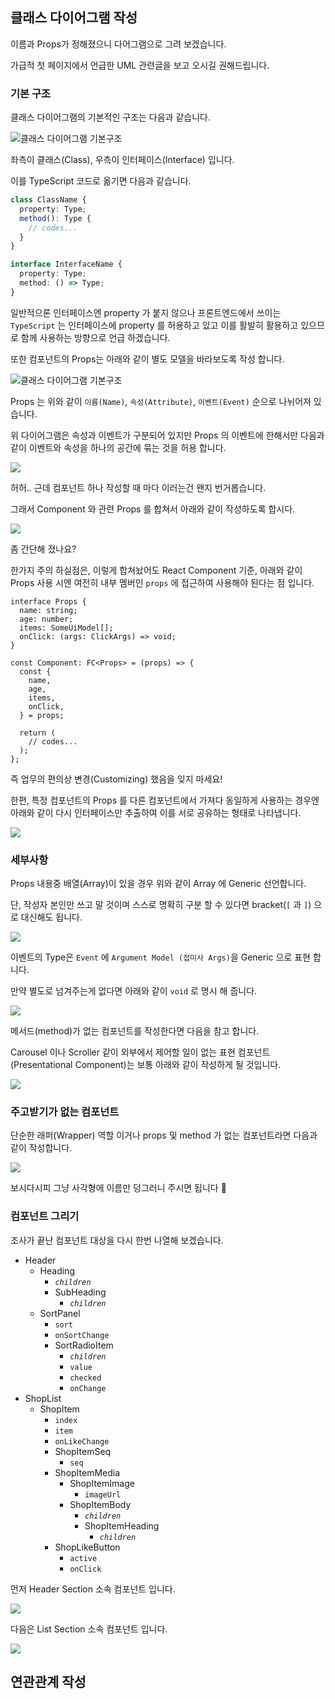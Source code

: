## 클래스 다이어그램 작성

이름과 Props가 정해졌으니 다어그램으로 그려 보겠습니다.

가급적 첫 페이지에서 언급한 UML 관련글을 보고 오시길 권해드립니다.

### 기본 구조

클래스 다이어그램의 기본적인 구조는 다음과 같습니다.

![클래스 다이어그램 기본구조](images/ui-design-002/ui-design-ClassDiagramDefault.png)

좌측이 클래스(Class), 우측이 인터페이스(Interface) 입니다.

이를 TypeScript 코드로 옮기면 다음과 같습니다.

```ts
class ClassName {
  property: Type;
  method(): Type {
    // codes...
  }
}

interface InterfaceName {
  property: Type;
  method: () => Type;
}
```

일반적으론 인터페이스엔 property 가 붙지 않으나 프론트엔드에서 쓰이는 `TypeScript` 는 인터페이스에 property 를 허용하고 있고 이를 활발히 활용하고 있으므로 함께 사용하는 방향으로 언급 하겠습니다.

또한 컴포넌트의 Props는 아래와 같이 별도 모델을 바라보도록 작성 합니다.

![클래스 다이어그램 기본구조](images/ui-design-002/ui-design-ClassDiagramDefault1.png)

Props 는 위와 같이 `이름(Name)`, `속성(Attribute)`, `이벤트(Event)` 순으로 나뉘어져 있습니다.

위 다이어그램은 속성과 이벤트가 구분되어 있지만 Props 의 이벤트에 한해서만 다음과 같이 이벤트와 속성을 하나의 공간에 묶는 것을 허용 합니다.

![](images/ui-design-002/ui-design-ClassDiagramDefault1_2.png)

허허.. 근데 컴포넌트 하나 작성할 때 마다 이러는건 왠지 번거롭습니다.

그래서 Component 와 관련 Props 를 합쳐서 아래와 같이 작성하도록 합시다.

![](images/ui-design-002/ui-design-ClassDiagramDefault1_2_1.png)

좀 간단해 졌나요?

한가지 주의 하실점은, 이렇게 합쳐놨어도 React Component 기준, 아래와 같이 Props 사용 시엔 여전히 내부 멤버인 `props` 에 접근하여 사용해야 된다는 점 입니다.

```tsx
interface Props {
  name: string;
  age: number;
  items: SomeUiModel[];
  onClick: (args: ClickArgs) => void;
}

const Component: FC<Props> = (props) => {
  const {
    name,
    age,
    items,
    onClick,
  } = props;

  return (
    // codes...
  );
};
```

즉 업무의 편의상 변경(Customizing) 했음을 잊지 마세요!

한편, 특정 컴포넌트의 Props 를 다른 컴포넌트에서 가져다 동일하게 사용하는 경우엔 아래와 같이 다시 인터페이스만 추출하여 이를 서로 공유하는 형태로 나타냅니다.

![](images/ui-design-002/ui-design-ClassDiagramDefault1_2_2.png)

### 세부사항

Props 내용중 배열(Array)이 있을 경우 위와 같이 Array 에 Generic 선언합니다.

단, 작성자 본인만 쓰고 말 것이며 스스로 명확히 구분 할 수 있다면 bracket(`[` 과 `]`) 으로 대신해도 됩니다.

![](images/ui-design-002/ui-design-ClassDiagramDefault1_3.png)

이벤트의 Type은 `Event` 에 `Argument Model (접미사 Args)`을 Generic 으로 표현 합니다.

만약 별도로 넘겨주는게 없다면 아래와 같이 `void` 로 명시 해 줍니다.

![](images/ui-design-002/ui-design-ClassDiagramDefault1_4.png)

메서드(method)가 없는 컴포넌트를 작성한다면 다음을 참고 합니다.

Carousel 이나 Scroller 같이 외부에서 제어할 일이 없는 표현 컴포넌트(Presentational Component)는 보통 아래와 같이 작성하게 될 것입니다.

![](images/ui-design-002/ui-design-ClassDiagramDefault3_2.png)

### 주고받기가 없는 컴포넌트

단순한 래퍼(Wrapper) 역할 이거나 props 및 method 가 없는 컴포넌트라면 다음과 같이 작성합니다.

![](images/ui-design-002/ui-design-ClassDiagramDefault2.png)

보시다시피 그냥 사각형에 이름만 덩그러니 주시면 됩니다 🙂

### 컴포넌트 그리기

조사가 끝난 컴포넌트 대상을 다시 한번 나열해 보겠습니다.

- Header
  - Heading
    - _`children`_
    - SubHeading
      - _`children`_
  - SortPanel
    - `sort`
    - `onSortChange`
    - SortRadioItem
      - _`children`_
      - `value`
      - `checked`
      - `onChange`
- ShopList
  - ShopItem
    - `index`
    - `item`
    - `onLikeChange`
    - ShopItemSeq
      - `seq`
    - ShopItemMedia
      - ShopItemImage
        - `imageUrl`
      - ShopItemBody
        - _`children`_
        - ShopItemHeading
          - _`children`_
    - ShopLikeButton
      - `active`
      - `onClick`

먼저 Header Section 소속 컴포넌트 입니다.

![](images/ui-design-002/ui-design-ClassDiagramHeaderSection.png)

다음은 List Section 소속 컴포넌트 입니다.

![](images/ui-design-002/ui-design-ClassDiagramListSection.png)

## 연관관계 작성
